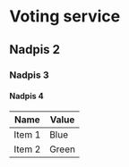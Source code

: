 # Voting service

## Nadpis 2

### Nadpis 3

#### Nadpis 4

Name   | Value
---    | ---
Item 1 | Blue
Item 2 | Green

